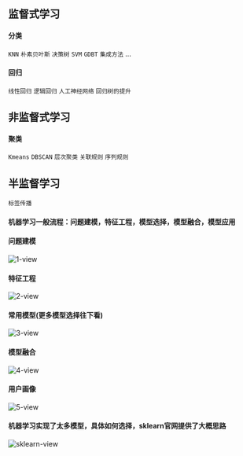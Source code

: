 ## 监督式学习
#### 分类
 `KNN`  `朴素贝叶斯`  `决策树`  `SVM`  `GDBT`  `集成方法` ...
#### 回归
 `线性回归`  `逻辑回归`  `人工神经网络`  `回归树的提升`
 
## 非监督式学习
#### 聚类
 `Kmeans`  `DBSCAN`  `层次聚类`  `关联规则`  `序列规则`

## 半监督学习
 `标签传播`
 
#### 机器学习一般流程：问题建模，特征工程，模型选择，模型融合，模型应用
#### 问题建模
![1-view](https://github.com/fenglei110/Data-analysis/blob/master/ch02/images/1.jpg)
#### 特征工程
![2-view](https://github.com/fenglei110/Data-analysis/blob/master/ch02/images/2.jpg)
#### 常用模型(更多模型选择往下看)
![3-view](https://github.com/fenglei110/Data-analysis/blob/master/ch02/images/3.jpg)
#### 模型融合
![4-view](https://github.com/fenglei110/Data-analysis/blob/master/ch02/images/4.jpg)
#### 用户画像
![5-view](https://github.com/fenglei110/Data-analysis/blob/master/ch02/images/5.jpg)
#### 机器学习实现了太多模型，具体如何选择，sklearn官网提供了大概思路
![sklearn-view](https://github.com/fenglei110/Data-analysis/blob/master/ch02/images/sklearn.png)
